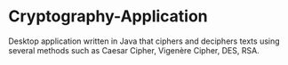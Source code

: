 # Cryptography-Application
Desktop application written in Java that ciphers and deciphers texts using several methods such as Caesar Cipher, Vigenère Cipher, DES, RSA.

